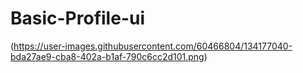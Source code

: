 # Basic-Profile-ui

(https://user-images.githubusercontent.com/60466804/134177040-bda27ae9-cba8-402a-b1af-790c6cc2d101.png)
